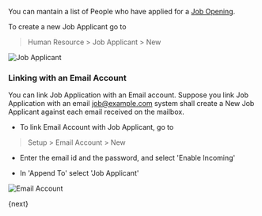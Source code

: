 You can mantain a list of People who have applied for a [Job Opening]({{url_prefix}}/user/guides/human-resources/job-opening.html).

To create a new Job Applicant go to 

> Human Resource > Job Applicant > New

<img class="screenshot" alt="Job Applicant" src="{{url_prefix}}/assets/img/human-resources/job-applicant.png">

### Linking with an Email Account

You can link Job Application with an Email account.
Suppose you link Job Application with an email job@example.com 
system shall create a New Job Applicant against each email received on the mailbox.

* To link Email Account with Job Applicant, go to

> Setup > Email Account > New 

* Enter the email id and the password, and select 'Enable Incoming'

* In 'Append To' select 'Job Applicant'

<img class="screenshot" alt="Email Account" src="{{url_prefix}}/assets/img/human-resources/email-account.png">

{next}
